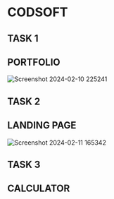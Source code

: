 # CODSOFT
## TASK 1
## PORTFOLIO


![Screenshot 2024-02-10 225241](https://github.com/Geetha-SV/CODSOFT/assets/129298991/9a1531e8-45f9-4082-aa9e-82687bde7b7d)


## TASK 2
## LANDING PAGE

![Screenshot 2024-02-11 165342](https://github.com/Geetha-SV/CODSOFT/assets/129298991/9ff6d01c-e744-465c-a865-8bdfd3ac1c06)

## TASK 3
## CALCULATOR
